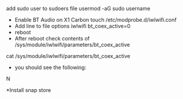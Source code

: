 add sudo user to sudoers file
usermod -aG sudo username
* Enable BT Audio on X1 Carbon
touch /etc/modprobe.d/iwlwifi.conf
* Add line to file
options iwlwifi bt_coex_active=0
* reboot
* After reboot check contents of /sys/module/iwlwifi/parameters/bt_coex_active

cat /sys/module/iwlwifi/parameters/bt_coex_active
* you should see the following:
  
N

*Install snap store
